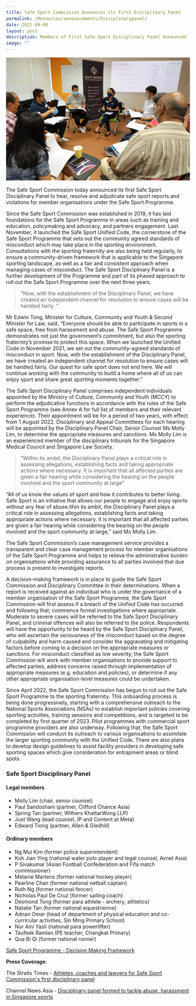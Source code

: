 ```yaml
---
title: Safe Sport Commission Announces its First Disciplinary Panel
permalink: /Resources/announcements/disciplinarypanel/
date: 2022-09-09
layout: post
description: Members of First Safe Sport Disciplinary Panel Announced
image: ""
---
```


![Disciplinary Panel Training](/images/DisciplinaryPanel.jpg)

The Safe Sport Commission today announced its first Safe Sport Disciplinary Panel to hear, resolve and adjudicate safe sport reports and violations for member organisations under the Safe Sport Programme.

Since the Safe Sport Commission was established in 2019, it has laid foundations for the Safe Sport Programme in areas such as training and education, policymaking and advocacy, and partners engagement. Last November, it launched the Safe Sport Unified Code, the cornerstone of the Safe Sport Programme that sets out the community agreed standards of misconduct which may take place in the sporting environment. Consultations with the sporting fraternity are also being held regularly, to ensure a community-driven framework that is applicable to the Singapore sporting landscape, as well as a fair and consistent approach when managing cases of misconduct. The Safe Sport Disciplinary Panel is a further development of the Programme and part of its phased approach to roll out the Safe Sport Programme over the next three years.


> "Now, with the establishment of the Disciplinary Panel, we have created an independent channel for resolution to ensure cases will be handled fairly. ”

Mr Edwin Tong, Minister for Culture, Community and Youth & Second Minister for Law, said, “Everyone should be able to participate in sports in a safe space, free from harassment and abuse. The Safe Sport Programme demonstrates not just the government’s commitment, but also the sporting fraternity’s promise to protect this space. When we launched the Unified Code in November 2021, we set out the community-agreed standards of misconduct in sport.  Now, with the establishment of the Disciplinary Panel, we have created an independent channel for resolution to ensure cases will be handled fairly. Our quest for safe sport does not end here. We will continue working with the community to build a home where all of us can enjoy sport and share great sporting moments together.”


The Safe Sport Disciplinary Panel comprises independent individuals appointed by the Ministry of Culture, Community and Youth (MCCY) to perform the adjudicative functions in accordance with the rules of the Safe Sport Programme (see Annex A for full list of members and their relevant experience). Their appointment will be for a period of two years, with effect from 1 August 2022. Disciplinary and Appeal Committees for each hearing will be appointed by the Disciplinary Panel Chair, Senior Counsel Ms Molly Lim, to determine the appropriate measures and sanctions. Ms Molly Lim is an experienced member of the disciplinary tribunals for the Singapore Medical Council and Singapore Law Society.



> "Within its ambit, the Disciplinary Panel plays a critical role in assessing allegations, establishing facts and taking appropriate actions where necessary. It is important that all affected parties are given a fair hearing while considering the bearing on the people involved and the sport community at large” 


“All of us know the values of sport and how it contributes to better living. Safe Sport is an initiative that allows our people to engage and enjoy sports without any fear of abuse.ithin its ambit, the Disciplinary Panel plays a critical role in assessing allegations, establishing facts and taking appropriate actions where necessary. It is important that all affected parties are given a fair hearing while considering the bearing on the people involved and the sport community at large,” said Ms Molly Lim.

The Safe Sport Commission’s case management service provides a transparent and clear case management process for member organisations of the Safe Sport Programme and helps to relieve the administrative burden on organisations while providing assurance to all parties involved that due process is present to investigate reports.

A decision-making framework is in place to guide the Safe Sport Commission and Disciplinary Committee in their determinations. When a report is received against an individual who is under the governance of a member organisation of the Safe Sport Programme, the Safe Sport Commission will first assess if a breach of the Unified Code has occurred and following that, commence formal investigations where appropriate. Moderate to severe cases will be referred to the Safe Sport Disciplinary Panel, and criminal offences will also be referred to the police. Respondents will have the opportunity to be heard by the Safe Sport Disciplinary Panel, who will ascertain the seriousness of the misconduct based on the degree of culpability and harm caused and consider the aggravating and mitigating factors before coming to a decision on the appropriate measures or sanctions. For misconduct classified as low severity, the Safe Sport Commission will work with member organisations to provide support to affected parties, address concerns raised through implementation of appropriate measures (e.g. education and policies), or determine if any other appropriate organisation-level measures could be undertaken.

Since April 2022, the Safe Sport Commission has begun to roll out the Safe Sport Programme to the sporting fraternity. This onboarding process is being done progressively, starting with a comprehensive outreach to the National Sports Associations (NSAs) to establish important policies covering sporting activities, training sessions and competitions, and is targeted to be completed by first quarter of 2023. Pilot programmes with commercial sport programme providers are also underway. Following that, the Safe Sport Commission will conduct its outreach to various organisations to assimilate the larger sporting community with the Unified Code. There are also plans to develop design guidelines to assist facility providers in developing safe sporting spaces which give consideration for entrapment areas or blind spots.


### Safe Sport Disciplinary Panel 

#### Legal members

*   Molly Lim (chair, senior counsel)
*   Paul Sandosham (partner, Clifford Chance Asia)
*   Spring Tan (partner, Withers KhattarWong LLP)
*   Just Wang (lead counsel, IP and Content at Meta)
*   Edward Tiong (partner, Allen & Gledhill)

#### Ordinary members

*   Ng Mui Kim (former police superintendent)
*   Koh Jian Ying (national water polo player and legal counsel, Avnet Asia)
*   P Sivakumar (Asian Football Confederation and Fifa match commissioner)
*   Melanie Martens (former national hockey player)
*   Pearline Chan (former national netball captain)
*   Ruth Ng (former national fencer)
*   Nicholas Paul De Cruz (former sailing coach)
*   Desmond Tong (former para athlete - archery, athletics)
*   Natalie Tan (former national equestrienne)
*   Adnan Omar (head of department of physical education and co-curricular activities, Sin Ming Primary School)
*   Nur Aini Yasli (national para powerlifter)
*   Taufeek Ramlan (PE teacher, Changkat Primary)
*   Qua Bi Qi (former national runner)


[Safe Sport Programme - Decision Making Framework](/files/Decision%20Making%20Framework%20from%20Safe%20Sport%20Programme%20Handbook.pdf)

**Press Coverage**:

The Straits Times - [Athletes, coaches and lawyers for Safe Sport Commission's first disciplinary panel](https://www.straitstimes.com/sport/athletes-coaches-and-lawyers-for-safe-sport-commissions-first-disciplinary-panel) 

Channel News Asia - [Disciplinary panel formed to tackle abuse, harassment in Singapore sports](https://www.channelnewsasia.com/watch/disciplinary-panel-formed-tackle-abuse-harassment-singapore-sports-video-2929901)